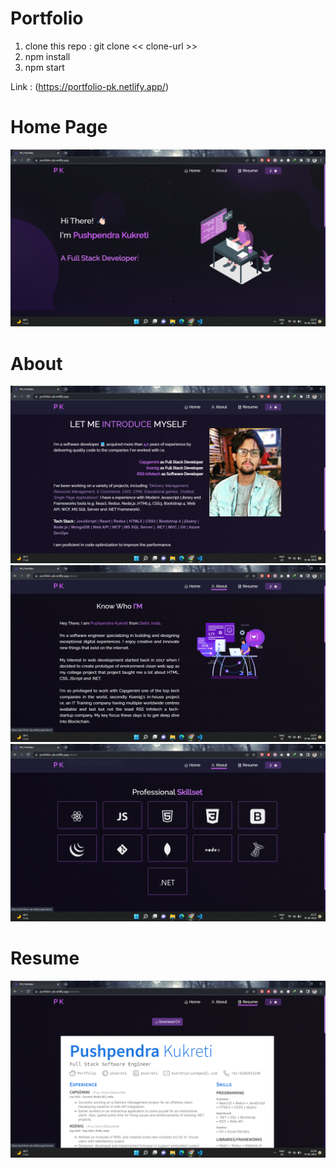 # Portfolio

1) clone this repo : git clone << clone-url >>
2) npm install
3) npm start

Link : (https://portfolio-pk.netlify.app/)

# Home Page

![port](https://github.com/pushpendrakukreti/dev-portfolio/blob/main/src/Assets/1.png)

# About

![port](https://github.com/pushpendrakukreti/dev-portfolio/blob/main/src/Assets/2.png)
![port](https://github.com/pushpendrakukreti/dev-portfolio/blob/main/src/Assets/3.png)
![port](https://github.com/pushpendrakukreti/dev-portfolio/blob/main/src/Assets/4.png)

# Resume
![port](https://github.com/pushpendrakukreti/dev-portfolio/blob/main/src/Assets/5.png)
